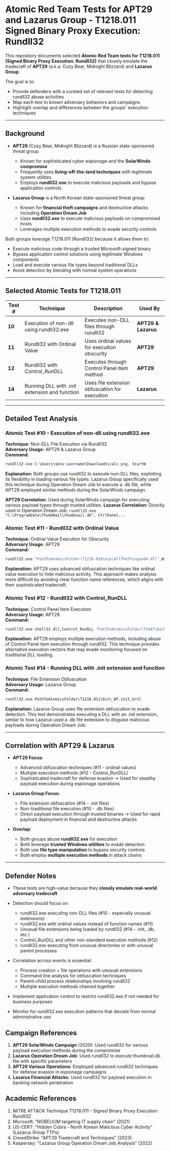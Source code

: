 # Atomic Red Team Tests for APT29 and Lazarus Group - T1218.011 Signed Binary Proxy Execution: Rundll32

This repository documents selected **Atomic Red Team tests for T1218.011 (Signed Binary Proxy Execution: Rundll32)** that closely emulate the tradecraft of **APT29** (a.k.a. Cozy Bear, Midnight Blizzard) and **Lazarus Group**.

The goal is to:
* Provide defenders with a curated set of relevant tests for detecting rundll32 abuse activities
* Map each test to known adversary behaviors and campaigns
* Highlight overlap and differences between the groups' execution techniques

---

## Background

* **APT29** (Cozy Bear, Midnight Blizzard) is a Russian state-sponsored threat group
  * Known for sophisticated cyber espionage and the **SolarWinds compromise**
  * Frequently uses **living-off-the-land techniques** with legitimate system utilities
  * Employs **rundll32.exe** to execute malicious payloads and bypass application controls

* **Lazarus Group** is a North Korean state-sponsored threat group
  * Known for **financial theft campaigns** and destructive attacks including **Operation Dream Job**
  * Uses **rundll32.exe** to execute malicious payloads on compromised hosts
  * Leverages multiple execution methods to evade security controls

Both groups leverage T1218.011 (Rundll32) because it allows them to:
* Execute malicious code through a trusted Microsoft-signed binary
* Bypass application control solutions using legitimate Windows components
* Load and execute various file types beyond traditional DLLs
* Avoid detection by blending with normal system operations

---

## Selected Atomic Tests for T1218.011

| Test # | Technique | Description | Used By |
|--------|-----------|-------------|---------|
| **10** | Execution of non-dll using rundll32.exe | Executes non-DLL files through rundll32 | **APT29 & Lazarus** |
| **11** | Rundll32 with Ordinal Value | Uses ordinal values for execution obscurity | **APT29** |
| **12** | Rundll32 with Control_RunDLL | Executes through Control Panel item method | **APT29** |
| **14** | Running DLL with .init extension and function | Uses file extension obfuscation for execution | **Lazarus** |

---

## Detailed Test Analysis

### Atomic Test #10 - Execution of non-dll using rundll32.exe
**Technique:** Non-DLL File Execution via Rundll32  
**Adversary Usage:** APT29 & Lazarus Group  
**Command:**
```powershell
rundll32.exe C:\Users\$env:username\Downloads\calc.png, StartW
```
**Explanation:** Both groups use rundll32 to execute non-DLL files, exploiting its flexibility in loading various file types. Lazarus Group specifically used this technique during Operation Dream Job to execute a .db file, while APT29 employed similar methods during the SolarWinds campaign.

**APT29 Correlation:** Used during SolarWinds campaign for executing various payload types through trusted utilities.
**Lazarus Correlation:** Directly used in Operation Dream Job: `rundll32.exe "C:\ProgramData\ThumbNail\thumbnail.db", CtrlPanel...`

### Atomic Test #11 - Rundll32 with Ordinal Value
**Technique:** Ordinal Value Execution for Obscurity  
**Adversary Usage:** APT29  
**Command:**
```cmd
rundll32.exe "PathToAtomicsFolder\T1218.010\bin\AllTheThingsx64.dll",#2
```
**Explanation:** APT29 uses advanced obfuscation techniques like ordinal value execution to hide malicious activity. This approach makes analysis more difficult by avoiding clear function name references, which aligns with their sophisticated tradecraft.

### Atomic Test #12 - Rundll32 with Control_RunDLL
**Technique:** Control Panel Item Execution  
**Adversary Usage:** APT29  
**Command:**
```cmd
rundll32.exe shell32.dll,Control_RunDLL "PathToAtomicsFolder\T1047\bin\calc.dll"
```
**Explanation:** APT29 employs multiple execution methods, including abuse of Control Panel item execution through rundll32. This technique provides alternative execution vectors that may evade monitoring focused on traditional DLL loading.

### Atomic Test #14 - Running DLL with .init extension and function
**Technique:** File Extension Obfuscation  
**Adversary Usage:** Lazarus Group  
**Command:**
```cmd
rundll32.exe PathToAtomicsFolder\T1218.011\bin\_WT.init,krnl
```
**Explanation:** Lazarus Group uses file extension obfuscation to evade detection. This test demonstrates executing a DLL with an .init extension, similar to how Lazarus used a .db file extension to disguise malicious payloads during Operation Dream Job.

---

## Correlation with APT29 & Lazarus

* **APT29 Focus:**
  * Advanced obfuscation techniques (#11 - ordinal values)
  * Multiple execution methods (#12 - Control_RunDLL)
  * Sophisticated tradecraft for defense evasion
  → Used for stealthy payload execution during espionage operations

* **Lazarus Group Focus:**
  * File extension obfuscation (#14 - .init files)
  * Non-traditional file execution (#10 - .db files)
  * Direct payload execution through trusted binaries
  → Used for rapid payload deployment in financial and destructive attacks

* **Overlap:**
  * Both groups abuse **rundll32.exe** for execution
  * Both leverage **trusted Windows utilities** to evade detection
  * Both use **file type manipulation** to bypass security controls
  * Both employ **multiple execution methods** in attack chains

---

## Defender Notes

* These tests are high-value because they **closely emulate real-world adversary tradecraft**
* Detection should focus on:
  * rundll32.exe executing non-DLL files (#10 - especially unusual extensions)
  * rundll32.exe with ordinal values instead of function names (#11)
  * Unusual file extensions being loaded by rundll32 (#14 - .init, .db, etc.)
  * Control_RunDLL and other non-standard execution methods (#12)
  * rundll32.exe executing from unusual directories or with unusual parent processes

* Correlation across events is essential:
  * Process creation + file operations with unusual extensions
  * Command line analysis for obfuscation techniques
  * Parent-child process relationships involving rundll32
  * Multiple execution methods chained together

* Implement application control to restrict rundll32.exe if not needed for business purposes
* Monitor for rundll32.exe execution patterns that deviate from normal administrative use

## Campaign References

1. **APT29 SolarWinds Campaign** (2020): Used rundll32 for various payload execution methods during the compromise
2. **Lazarus Operation Dream Job**: Used rundll32 to execute thumbnail.db file with specific parameters
3. **APT29 Various Operations**: Employed advanced rundll32 techniques for defense evasion in espionage campaigns
4. **Lazarus Financial Attacks**: Used rundll32 for payload execution in banking network penetration

## Academic References

1. MITRE ATT&CK Technique T1218.011 - Signed Binary Proxy Execution: Rundll32
2. Microsoft: "NOBELIUM targeting IT supply chain" (2021)
3. US-CERT: "Hidden Cobra - North Korean Malicious Cyber Activity" (Lazarus Group TTPs)
4. CrowdStrike: "APT29 Tradecraft and Techniques" (2023)
5. Kaspersky: "Lazarus Group Operation Dream Job Analysis" (2022)